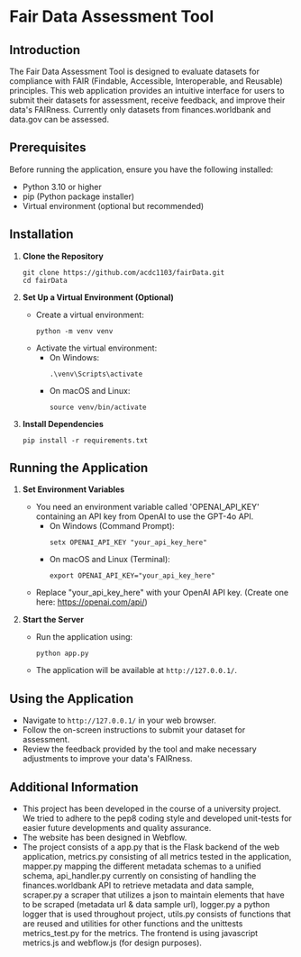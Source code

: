# Fair Data Assessment Tool

## Introduction
The Fair Data Assessment Tool is designed to evaluate datasets for compliance with FAIR (Findable, Accessible, Interoperable, and Reusable) principles. This web application provides an intuitive interface for users to submit their datasets for assessment, receive feedback, and improve their data's FAIRness. Currently only datasets from finances.worldbank and data.gov can be assessed.

## Prerequisites
Before running the application, ensure you have the following installed:
- Python 3.10 or higher
- pip (Python package installer)
- Virtual environment (optional but recommended)

## Installation

1. **Clone the Repository**
   ```
   git clone https://github.com/acdc1103/fairData.git
   cd fairData
   ```

2. **Set Up a Virtual Environment (Optional)**
   - Create a virtual environment:
     ```
     python -m venv venv
     ```
   - Activate the virtual environment:
     - On Windows:
       ```
       .\venv\Scripts\activate
       ```
     - On macOS and Linux:
       ```
       source venv/bin/activate
       ```

3. **Install Dependencies**
   ```
   pip install -r requirements.txt
   ```

## Running the Application

1. **Set Environment Variables**
   - You need an environment variable called 'OPENAI_API_KEY' containing an API key from OpenAI to use the GPT-4o API.
      - On Windows (Command Prompt):
        ```
        setx OPENAI_API_KEY "your_api_key_here"
        ```
     - On macOS and Linux (Terminal):
        ```
        export OPENAI_API_KEY="your_api_key_here"
        ```
   - Replace "your_api_key_here" with your OpenAI API key. (Create one here: https://openai.com/api/)

2. **Start the Server**
   - Run the application using:
     ```
     python app.py
     ```
   - The application will be available at `http://127.0.0.1/`.

## Using the Application
- Navigate to `http://127.0.0.1/` in your web browser.
- Follow the on-screen instructions to submit your dataset for assessment.
- Review the feedback provided by the tool and make necessary adjustments to improve your data's FAIRness.

## Additional Information
- This project has been developed in the course of a university project. We tried to adhere to the pep8 coding style and developed unit-tests for easier future developments and quality assurance.
- The website has been designed in Webflow.
- The project consists of a app.py that is the Flask backend of the web application, metrics.py consisting of all metrics tested in the application, mapper.py mapping the different metadata schemas to a unified schema, api_handler.py currently on consisting of handling the finances.worldbank API to retrieve metadata and data sample, scraper.py a scraper that utilizes a json to maintain elements that have to be scraped (metadata url & data sample url), logger.py a python logger that is used throughout project, utils.py consists of functions that are reused and utilities for other functions and the unittests metrics_test.py for the metrics. The frontend is using javascript metrics.js and webflow.js (for design purposes).


